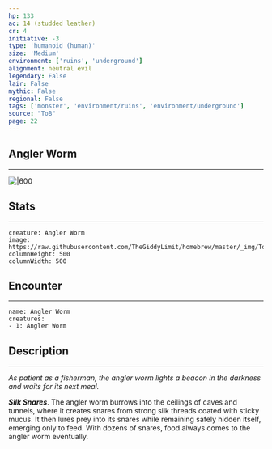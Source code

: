 ```yaml
---
hp: 133
ac: 14 (studded leather)
cr: 4
initiative: -3
type: 'humanoid (human)'    
size: 'Medium'
environment: ['ruins', 'underground']
alignment: neutral evil
legendary: False
lair: False
mythic: False
regional: False
tags: ['monster', 'environment/ruins', 'environment/underground']
source: "ToB"
page: 22
---
```


## Angler Worm
---

![|600](https://raw.githubusercontent.com/TheGiddyLimit/homebrew/master/_img/ToB/Angler%20Worm.webp)

## Stats
---

```statblock
creature: Angler Worm
image: https://raw.githubusercontent.com/TheGiddyLimit/homebrew/master/_img/ToB/token/Angler%20Worm.png
columnHeight: 500
columnWidth: 500
```

## Encounter
---

```encounter-table
name: Angler Worm
creatures:
- 1: Angler Worm
```

## Description
---
_As patient as a fisherman, the angler worm lights a beacon in the darkness and waits for its next meal._

**_Silk Snares_**. The angler worm burrows into the ceilings of caves and tunnels, where it creates snares from strong silk threads coated with sticky mucus. It then lures prey into its snares while remaining safely hidden itself, emerging only to feed. With dozens of snares, food always comes to the angler worm eventually.






